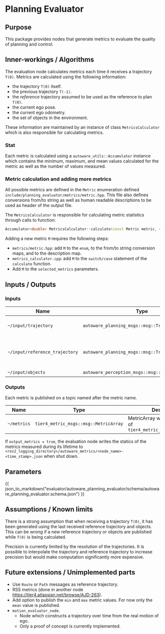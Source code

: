 # Planning Evaluator

## Purpose

This package provides nodes that generate metrics to evaluate the quality of planning and control.

## Inner-workings / Algorithms

The evaluation node calculates metrics each time it receives a trajectory `T(0)`.
Metrics are calculated using the following information:

- the trajectory `T(0)` itself.
- the previous trajectory `T(-1)`.
- the _reference_ trajectory assumed to be used as the reference to plan `T(0)`.
- the current ego pose.
- the current ego odometry.
- the set of objects in the environment.

These information are maintained by an instance of class `MetricsCalculator`
which is also responsible for calculating metrics.

### Stat

Each metric is calculated using a `autoware_utils::Accumulator` instance which contains
the minimum, maximum, and mean values calculated for the metric
as well as the number of values measured.

### Metric calculation and adding more metrics

All possible metrics are defined in the `Metric` enumeration defined
`include/planning_evaluator/metrics/metric.hpp`.
This file also defines conversions from/to string as well as human readable descriptions
to be used as header of the output file.

The `MetricsCalculator` is responsible for calculating metric statistics
through calls to function:

```C++
Accumulator<double> MetricsCalculator::calculate(const Metric metric, const Trajectory & traj) const;
```

Adding a new metric `M` requires the following steps:

- `metrics/metric.hpp`: add `M` to the `enum`, to the from/to string conversion maps, and to the description map.
- `metrics_calculator.cpp`: add `M` to the `switch/case` statement of the `calculate` function.
- Add `M` to the `selected_metrics` parameters.

## Inputs / Outputs

### Inputs

| Name                           | Type                                              | Description                                       |
| ------------------------------ | ------------------------------------------------- | ------------------------------------------------- |
| `~/input/trajectory`           | `autoware_planning_msgs::msg::Trajectory`         | Main trajectory to evaluate                       |
| `~/input/reference_trajectory` | `autoware_planning_msgs::msg::Trajectory`         | Reference trajectory to use for deviation metrics |
| `~/input/objects`              | `autoware_perception_msgs::msg::PredictedObjects` | Obstacles                                         |

### Outputs

Each metric is published on a topic named after the metric name.

| Name        | Type                                  | Description                                                       |
| ----------- | ------------------------------------- | ----------------------------------------------------------------- |
| `~/metrics` | `tier4_metric_msgs::msg::MetricArray` | MetricArray with many metrics of `tier4_metric_msgs::msg::Metric` |

If `output_metrics = true`, the evaluation node writes the statics of the metrics measured during its lifetime
to `<ros2_logging_directory>/autoware_metrics/<node_name>-<time_stamp>.json` when shut down.

## Parameters

{{ json_to_markdown("evaluator/autoware_planning_evaluator/schema/autoware_planning_evaluator.schema.json") }}

## Assumptions / Known limits

There is a strong assumption that when receiving a trajectory `T(0)`,
it has been generated using the last received reference trajectory and objects.
This can be wrong if a new reference trajectory or objects are published while `T(0)` is being calculated.

Precision is currently limited by the resolution of the trajectories.
It is possible to interpolate the trajectory and reference trajectory to increase precision but would make computation significantly more expensive.

## Future extensions / Unimplemented parts

- Use `Route` or `Path` messages as reference trajectory.
- RSS metrics (done in another node <https://tier4.atlassian.net/browse/AJD-263>).
- Add option to publish the `min` and `max` metric values. For now only the `mean` value is published.
- `motion_evaluator_node`.
  - Node which constructs a trajectory over time from the real motion of ego.
  - Only a proof of concept is currently implemented.
